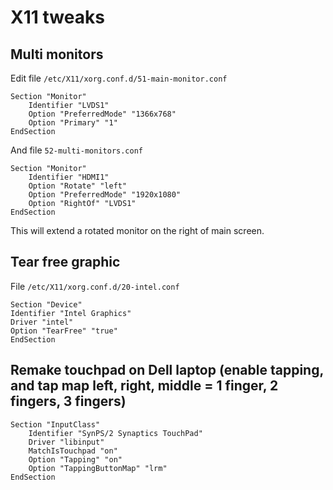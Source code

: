 # X11 tweaks

## Multi monitors

Edit file `/etc/X11/xorg.conf.d/51-main-monitor.conf`

    Section "Monitor"
        Identifier "LVDS1"
        Option "PreferredMode" "1366x768"
        Option "Primary" "1"
    EndSection

And file `52-multi-monitors.conf`

    Section "Monitor"
        Identifier "HDMI1"
        Option "Rotate" "left"
        Option "PreferredMode" "1920x1080"
        Option "RightOf" "LVDS1"
    EndSection

This will extend a rotated monitor on the right of main screen.

## Tear free graphic

File `/etc/X11/xorg.conf.d/20-intel.conf`

    Section "Device"
    Identifier "Intel Graphics"
    Driver "intel"
    Option "TearFree" "true"
    EndSection

## Remake touchpad on Dell laptop (enable tapping, and tap map left, right, middle = 1 finger, 2 fingers, 3 fingers)

    Section "InputClass"
        Identifier "SynPS/2 Synaptics TouchPad"
        Driver "libinput"
        MatchIsTouchpad "on"
        Option "Tapping" "on"
        Option "TappingButtonMap" "lrm"
    EndSection
    